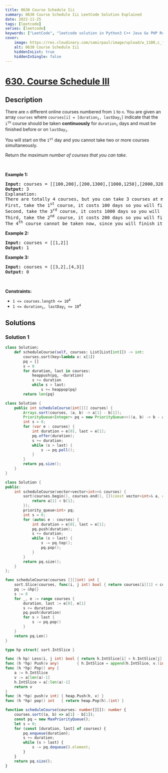 ```yaml
---
title: 0630 Course Schedule Iii
summary: 0630 Course Schedule Iii LeetCode Solution Explained
date: 2022-11-25
tags: [leetcode]
series: [leetcode]
keywords: ["LeetCode", "leetcode solution in Python3 C++ Java Go PHP Ruby Swift TypeScript Rust C# JavaScript C", "0630 Course Schedule Iii LeetCode Solution Explained in all languages"]
cover:
    image: https://res.cloudinary.com/samirpaul/image/upload/w_1100,c_fit,co_rgb:FFFFFF,l_text:Arial_75_bold:0630 Course Schedule Iii - Solution Explained/problem-solving.webp
    alt: 0630 Course Schedule Iii
    hiddenInList: true
    hiddenInSingle: false
---
```



# [630. Course Schedule III](https://leetcode.com/problems/course-schedule-iii)


## Description

<p>There are <code>n</code> different online courses numbered from <code>1</code> to <code>n</code>. You are given an array <code>courses</code> where <code>courses[i] = [duration<sub>i</sub>, lastDay<sub>i</sub>]</code> indicate that the <code>i<sup>th</sup></code> course should be taken <b>continuously</b> for <code>duration<sub>i</sub></code> days and must be finished before or on <code>lastDay<sub>i</sub></code>.</p>

<p>You will start on the <code>1<sup>st</sup></code> day and you cannot take two or more courses simultaneously.</p>

<p>Return <em>the maximum number of courses that you can take</em>.</p>

<p>&nbsp;</p>
<p><strong class="example">Example 1:</strong></p>

<pre>
<strong>Input:</strong> courses = [[100,200],[200,1300],[1000,1250],[2000,3200]]
<strong>Output:</strong> 3
Explanation: 
There are totally 4 courses, but you can take 3 courses at most:
First, take the 1<sup>st</sup> course, it costs 100 days so you will finish it on the 100<sup>th</sup> day, and ready to take the next course on the 101<sup>st</sup> day.
Second, take the 3<sup>rd</sup> course, it costs 1000 days so you will finish it on the 1100<sup>th</sup> day, and ready to take the next course on the 1101<sup>st</sup> day. 
Third, take the 2<sup>nd</sup> course, it costs 200 days so you will finish it on the 1300<sup>th</sup> day. 
The 4<sup>th</sup> course cannot be taken now, since you will finish it on the 3300<sup>th</sup> day, which exceeds the closed date.
</pre>

<p><strong class="example">Example 2:</strong></p>

<pre>
<strong>Input:</strong> courses = [[1,2]]
<strong>Output:</strong> 1
</pre>

<p><strong class="example">Example 3:</strong></p>

<pre>
<strong>Input:</strong> courses = [[3,2],[4,3]]
<strong>Output:</strong> 0
</pre>

<p>&nbsp;</p>
<p><strong>Constraints:</strong></p>

<ul>
	<li><code>1 &lt;= courses.length &lt;= 10<sup>4</sup></code></li>
	<li><code>1 &lt;= duration<sub>i</sub>, lastDay<sub>i</sub> &lt;= 10<sup>4</sup></code></li>
</ul>

## Solutions

### Solution 1

<!-- tabs:start -->

```python
class Solution:
    def scheduleCourse(self, courses: List[List[int]]) -> int:
        courses.sort(key=lambda x: x[1])
        pq = []
        s = 0
        for duration, last in courses:
            heappush(pq, -duration)
            s += duration
            while s > last:
                s += heappop(pq)
        return len(pq)
```

```java
class Solution {
    public int scheduleCourse(int[][] courses) {
        Arrays.sort(courses, (a, b) -> a[1] - b[1]);
        PriorityQueue<Integer> pq = new PriorityQueue<>((a, b) -> b - a);
        int s = 0;
        for (var e : courses) {
            int duration = e[0], last = e[1];
            pq.offer(duration);
            s += duration;
            while (s > last) {
                s -= pq.poll();
            }
        }
        return pq.size();
    }
}
```

```cpp
class Solution {
public:
    int scheduleCourse(vector<vector<int>>& courses) {
        sort(courses.begin(), courses.end(), [](const vector<int>& a, const vector<int>& b) {
            return a[1] < b[1];
        });
        priority_queue<int> pq;
        int s = 0;
        for (auto& e : courses) {
            int duration = e[0], last = e[1];
            pq.push(duration);
            s += duration;
            while (s > last) {
                s -= pq.top();
                pq.pop();
            }
        }
        return pq.size();
    }
};
```

```go
func scheduleCourse(courses [][]int) int {
	sort.Slice(courses, func(i, j int) bool { return courses[i][1] < courses[j][1] })
	pq := &hp{}
	s := 0
	for _, e := range courses {
		duration, last := e[0], e[1]
		s += duration
		pq.push(duration)
		for s > last {
			s -= pq.pop()
		}
	}
	return pq.Len()
}

type hp struct{ sort.IntSlice }

func (h hp) Less(i, j int) bool { return h.IntSlice[i] > h.IntSlice[j] }
func (h *hp) Push(v any)        { h.IntSlice = append(h.IntSlice, v.(int)) }
func (h *hp) Pop() any {
	a := h.IntSlice
	v := a[len(a)-1]
	h.IntSlice = a[:len(a)-1]
	return v
}
func (h *hp) push(v int) { heap.Push(h, v) }
func (h *hp) pop() int   { return heap.Pop(h).(int) }
```

```ts
function scheduleCourse(courses: number[][]): number {
    courses.sort((a, b) => a[1] - b[1]);
    const pq = new MaxPriorityQueue();
    let s = 0;
    for (const [duration, last] of courses) {
        pq.enqueue(duration);
        s += duration;
        while (s > last) {
            s -= pq.dequeue().element;
        }
    }
    return pq.size();
}
```

<!-- tabs:end -->

<!-- end -->
